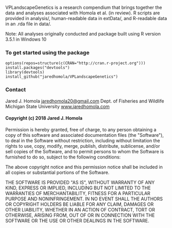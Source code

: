 VPLandscapeGenetics is a research compendium that brings together the
data and analyses associated with Homola et al. (in review). R scripts
are provided in analysis/, human-readable data in extData/, and
R-readable data in an .rda file in data/.

Note: All analyses originally conducted and package built using R
version 3.5.1 in Windows 10

### To get started using the package

    options(repos=structure(c(CRAN="http://cran.r-project.org")))
    install.packages("devtools")
    library(devtools)
    install_github("jaredhomola/VPLandscapeGenetics")

### Contact

Jared J. Homola <jaredhomola20@gmail.com> Dept. of Fisheries and
Wildlife Michigan State University www.jaredhomola.com

#### Copyright (c) 2018 Jared J. Homola

Permission is hereby granted, free of charge, to any person obtaining a
copy of this software and associated documentation files (the
"Software"), to deal in the Software without restriction, including
without limitation the rights to use, copy, modify, merge, publish,
distribute, sublicense, and/or sell copies of the Software, and to
permit persons to whom the Software is furnished to do so, subject to
the following conditions:

The above copyright notice and this permission notice shall be included
in all copies or substantial portions of the Software.

THE SOFTWARE IS PROVIDED "AS IS", WITHOUT WARRANTY OF ANY KIND, EXPRESS
OR IMPLIED, INCLUDING BUT NOT LIMITED TO THE WARRANTIES OF
MERCHANTABILITY, FITNESS FOR A PARTICULAR PURPOSE AND NONINFRINGEMENT.
IN NO EVENT SHALL THE AUTHORS OR COPYRIGHT HOLDERS BE LIABLE FOR ANY
CLAIM, DAMAGES OR OTHER LIABILITY, WHETHER IN AN ACTION OF CONTRACT,
TORT OR OTHERWISE, ARISING FROM, OUT OF OR IN CONNECTION WITH THE
SOFTWARE OR THE USE OR OTHER DEALINGS IN THE SOFTWARE.
